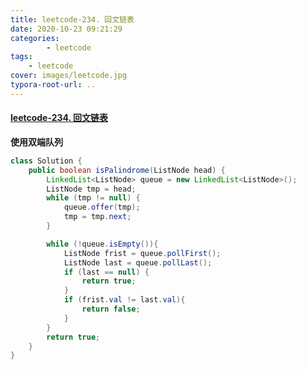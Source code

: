 ```yaml
---
title: leetcode-234. 回文链表
date: 2020-10-23 09:21:29
categories: 
		- leetcode
tags: 
	- leetcode
cover: images/leetcode.jpg
typora-root-url: ..
---
```


#### [leetcode-234. 回文链表](https://leetcode-cn.com/problems/palindrome-linked-list/)

**使用双端队列**

```java
class Solution {
    public boolean isPalindrome(ListNode head) {
        LinkedList<ListNode> queue = new LinkedList<ListNode>();
        ListNode tmp = head;
        while (tmp != null) {
            queue.offer(tmp);
            tmp = tmp.next;
        }

        while (!queue.isEmpty()){
            ListNode frist = queue.pollFirst();
            ListNode last = queue.pollLast();
            if (last == null) {
                return true;
            }
            if (frist.val != last.val){
                return false;
            }
        }
        return true;
    }
}
```

